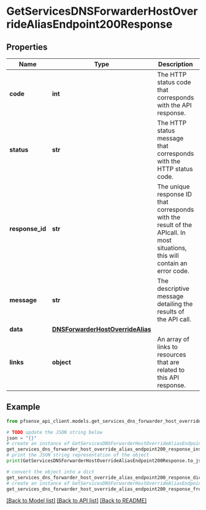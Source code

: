 # GetServicesDNSForwarderHostOverrideAliasEndpoint200Response


## Properties

Name | Type | Description | Notes
------------ | ------------- | ------------- | -------------
**code** | **int** | The HTTP status code that corresponds with the API response. | [optional] [default to 200]
**status** | **str** | The HTTP status message that corresponds with the HTTP status code. | [optional] [default to 'ok']
**response_id** | **str** | The unique response ID that corresponds with the result of the APIcall. In most situations, this will contain an error code. | [optional] 
**message** | **str** | The descriptive message detailing the results of the API call. | [optional] 
**data** | [**DNSForwarderHostOverrideAlias**](DNSForwarderHostOverrideAlias.md) |  | [optional] 
**links** | **object** | An array of links to resources that are related to this API response. | [optional] 

## Example

```python
from pfsense_api_client.models.get_services_dns_forwarder_host_override_alias_endpoint200_response import GetServicesDNSForwarderHostOverrideAliasEndpoint200Response

# TODO update the JSON string below
json = "{}"
# create an instance of GetServicesDNSForwarderHostOverrideAliasEndpoint200Response from a JSON string
get_services_dns_forwarder_host_override_alias_endpoint200_response_instance = GetServicesDNSForwarderHostOverrideAliasEndpoint200Response.from_json(json)
# print the JSON string representation of the object
print(GetServicesDNSForwarderHostOverrideAliasEndpoint200Response.to_json())

# convert the object into a dict
get_services_dns_forwarder_host_override_alias_endpoint200_response_dict = get_services_dns_forwarder_host_override_alias_endpoint200_response_instance.to_dict()
# create an instance of GetServicesDNSForwarderHostOverrideAliasEndpoint200Response from a dict
get_services_dns_forwarder_host_override_alias_endpoint200_response_from_dict = GetServicesDNSForwarderHostOverrideAliasEndpoint200Response.from_dict(get_services_dns_forwarder_host_override_alias_endpoint200_response_dict)
```
[[Back to Model list]](../README.md#documentation-for-models) [[Back to API list]](../README.md#documentation-for-api-endpoints) [[Back to README]](../README.md)


